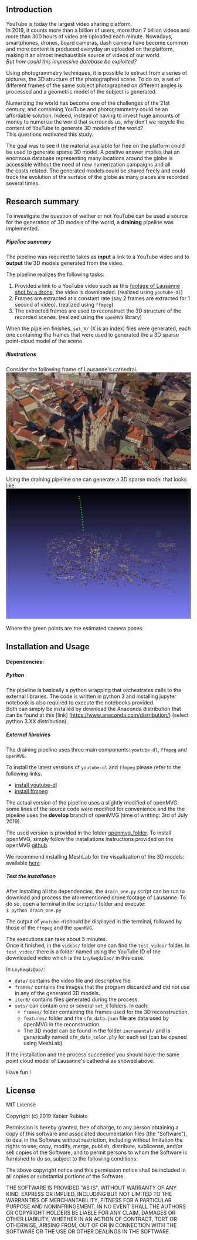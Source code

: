 ## Introduction

YouTube is today the largest video sharing platform.  
In 2019, it counts more than a billion of users, more than 7 billion videos and more 
than 300 hours of video are uploaded each minute.  Nowadays, smartphones, drones, board cameras, 
dash camera have become common and more
content is produced everyday an uploaded on the platform, making it an almost inexhaustible
source of videos of our world.  
_But how could this impressive database be exploited?_  

Using photogrammetry  techniques,  it  is  possible  to  extract  from  a  series  of  pictures,
the  3D  structure  of the photographed scene.  To do so, a set of different frames of the same 
subject photographed on different angles
is processed and a geometric model of the subject is generated.


Numerizing the world has become one of the challenges of the 21st century, and combining
YouTube and photogrammetry could be an affordable solution.
Indeed, instead  of  having  to  invest  huge  amounts  of  money  to  numerize  the  world
that  surrounds  us,  why  don’t we recycle the content of YouTube to generate 3D models 
of the world?  
This questions motivated this study.  

The  goal was to  see  if  the  material  available  for  free  on  the  platform  could 
be  used  to  generate  sparse  3D model.
A positive answer implies that an enormous database representing many locations around 
the globe is  accessible  without  the  need  of  new  numerization  campaigns  and  all  
the  costs  related.
The  generated models could be shared freely and could track the evolution of the 
surface of the globe as many places are recorded several times.


## Research summary

To investigate the question of wether or not YouTube can be used a source for the generation
of 3D models of the world, a __draining__ pipeline was implemented. 

##### Pipeline summary
The pipeline was required to takes as __input__ a link to a YouTube video and to
__output__ the 3D models generated from the video. 

The pipeline realizes the following tasks: 
1. Provided a link to a YouTube video such as this 
[footage of Lausanne shot by a drone](https://www.youtube.com/watch?v=LnyKeqdzQao),
the video is downloaded. (realized using `youtube-dl`)
2. Frames are extracted at a constant rate (say 2 frames are extracted for 1 second of 
video). (realized using `ffmpeg`)
3. The extracted frames are used to reconstruct the 3D structure of the recorded scenes. 
(realized using the `openMVG` library)  

When the pipelien finishes, `set_X/` (X is an index) files were generated, each one containing 
the frames that were used to generated the a 3D sparse point-cloud model 
of the scene. 
##### Illustrations
Consider the following frame of Lausanne's cathedral. 
![alt text][cathedral]

Using the draining pipeline one can generate a 3D sparse model that looks like: 
![alt text][model] 

Where the green points are the estimated camera poses. 

[cathedral]: imgs_readme/frame0093.png
[model]: imgs_readme/cathedral_lausanne_3d01.png

## Installation and Usage

#### Dependencies: 
##### Python
The pipeline is basically a python wrapping that orchestrates calls to 
the external libraries.
The code is written in python 3 and installing jupyter notebook is also required 
to execute the notebooks provided.  
Both can simply be installed by download the Anaconda distribution that can be found 
at this [link] (https://www.anaconda.com/distribution/) (select python 3.XX distribution).

##### External librairies
The draining pipeline uses three main components: `youtube-dl`, `ffmpeg` and `openMVG`. 

To install the latest versions of `youtube-dl` and `ffmpeg` please refer to the 
following links:
- [install youtube-dl](http://ytdl-org.github.io/youtube-dl/download.html)
- [install ffmpeg](https://ffmpeg.org/download.html)

The actual version of the pipeline uses a slightly modified of openMVG:
some lines of the source code were modified for convenience and the 
the pipeline uses the __develop__ branch of openMVG (time of writting: 3rd of July 2019). 

The used version is provided in the folder [openmvg_folder].
To install openMVG, simply follow the installations instructions provided on the 
openMVG [github](https://github.com/openMVG/openMVG/blob/master/BUILD.md).

We recommend installing MeshLab for the visualization of the 3D models: available 
[here](http://www.meshlab.net)
 
[openmvg_folder]: openMVG_develop/
 
##### Test the installation 

After installing all the dependencies, the `drain_one.py` script can be run 
to download and process the aforementioned drone footage of Lausanne. 
To do so, open a terminal in the `scripts/` folder and execute:  
`$ python drain_one.py`

The output of `youtube-dl`should be displayed  in the terminal, followed
by those of the `ffmpeg` and the `openMVG`. 

The executions can take about 5 minutes.  
Once it finished, in the `videos/` folder one can find the `test_video/` folder. 
In `test_video/` there is a folder named using the YouTube ID of the downloaded video which
is the `LnyKeqdzQao/` in this case.  

In `LnyKeqdzQao/`:
- `data/` contains the video file and descriptive file.
- `frames/` contains the images that the program discarded and did not use in any of the 
generated 3D models.
- `iter0/` contains files generated during the process. 
- `sets/` can contain one or several `set_X` folders.
In each:
    - `frames/` folder containing the frames used for the 3D reconstruction.  
    - `features/` folder and the `sfm_data.json` file are data used by openMVG in the reconstruction.  
    - The 3D model can be found in the folder `incremental/` and is generically named 
`sfm_data_color.ply` for each set (can be opened using MeshLab).

If the installation and the process succeeded you should have the same point cloud model
of Lausanne's cathedral as showed above. 

Have fun !
 

## License

MIT License

Copyright (c) 2019 Xabier Rubiato

Permission is hereby granted, free of charge, to any person obtaining a copy of this software and associated documentation files (the "Software"), to deal in the Software without restriction, including without limitation the rights to use, copy, modify, merge, publish, distribute, sublicense, and/or sell copies of the Software, and to permit persons to whom the Software is furnished to do so, subject to the following conditions:

The above copyright notice and this permission notice shall be included in all copies or substantial portions of the Software.

THE SOFTWARE IS PROVIDED "AS IS", WITHOUT WARRANTY OF ANY KIND, EXPRESS OR IMPLIED, INCLUDING BUT NOT LIMITED TO THE WARRANTIES OF MERCHANTABILITY, FITNESS FOR A PARTICULAR PURPOSE AND NONINFRINGEMENT. IN NO EVENT SHALL THE AUTHORS OR COPYRIGHT HOLDERS BE LIABLE FOR ANY CLAIM, DAMAGES OR OTHER LIABILITY, WHETHER IN AN ACTION OF CONTRACT, TORT OR OTHERWISE, ARISING FROM, OUT OF OR IN CONNECTION WITH THE SOFTWARE OR THE USE OR OTHER DEALINGS IN THE SOFTWARE.